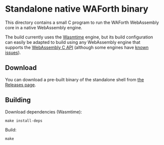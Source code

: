 # Standalone native WAForth binary

This directory contains a small C program to run the WAForth WebAssembly core
in a native WebAssembly engine.

The build currently uses the [Wasmtime](https://wasmtime.dev) engine,
but its build configuration can easily be adapted to build using any 
WebAssembly engine that supports the
[WebAssembly C API](https://github.com/WebAssembly/wasm-c-api) (although some
engines have [known issues](https://github.com/remko/waforth/issues/6#issue-326830993)).

## Download

You can download a pre-built binary of the standalone shell from 
[the Releases page](https://github.com/remko/waforth/releases).


## Building

Download dependencies (Wasmtime):

    make install-deps

Build:
  
    make
